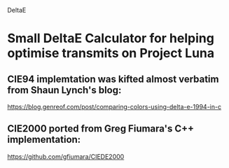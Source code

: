 DeltaE

# Small DeltaE Calculator for helping optimise transmits on Project Luna 

##   CIE94 implemtation was kifted almost verbatim from Shaun Lynch's blog: 
https://blog.genreof.com/post/comparing-colors-using-delta-e-1994-in-c

## CIE2000 ported from Greg Fiumara's C++ implementation: 
https://github.com/gfiumara/CIEDE2000